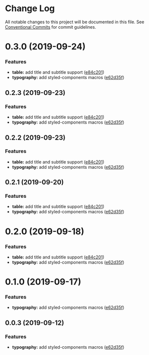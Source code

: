# Change Log

All notable changes to this project will be documented in this file.
See [Conventional Commits](https://conventionalcommits.org) for commit guidelines.

# 0.3.0 (2019-09-24)

### Features

- **table:** add title and subtitle support ([e84c201](https://github.com/synerise/synerise-design/commit/e84c201))
- **typography:** add styled-components macros ([e62d35f](https://github.com/synerise/synerise-design/commit/e62d35f))

## 0.2.3 (2019-09-23)

### Features

- **table:** add title and subtitle support ([e84c201](https://github.com/synerise/synerise-design/commit/e84c201))
- **typography:** add styled-components macros ([e62d35f](https://github.com/synerise/synerise-design/commit/e62d35f))

## 0.2.2 (2019-09-23)

### Features

- **table:** add title and subtitle support ([e84c201](https://github.com/synerise/ds/commit/e84c201))
- **typography:** add styled-components macros ([e62d35f](https://github.com/synerise/ds/commit/e62d35f))

## 0.2.1 (2019-09-20)

### Features

- **table:** add title and subtitle support ([e84c201](https://github.com/synerise/ds/commit/e84c201))
- **typography:** add styled-components macros ([e62d35f](https://github.com/synerise/ds/commit/e62d35f))

# 0.2.0 (2019-09-18)

### Features

- **table:** add title and subtitle support ([e84c201](https://github.com/synerise/synerise-design/commit/e84c201))
- **typography:** add styled-components macros ([e62d35f](https://github.com/synerise/synerise-design/commit/e62d35f))

# 0.1.0 (2019-09-17)

### Features

- **typography:** add styled-components macros ([e62d35f](https://github.com/synerise/synerise-design/commit/e62d35f))

## 0.0.3 (2019-09-12)

### Features

- **typography:** add styled-components macros ([e62d35f](https://github.com/synerise/synerise-design/commit/e62d35f))
